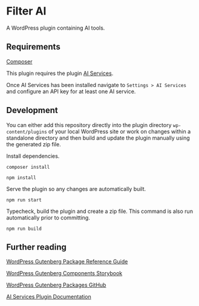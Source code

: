 # Filter AI

A WordPress plugin containing AI tools.

## Requirements

[Composer](https://getcomposer.org/download/)

This plugin requires the plugin [AI Services](https://wordpress.org/plugins/ai-services/).

Once AI Services has been installed navigate to `Settings > AI Services` and configure an API key for at least one AI service.

## Development

You can either add this repository directly into the plugin directory `wp-content/plugins` of your local WordPress site or work on changes within a standalone directory and then build and update the plugin manually using the generated zip file.

Install dependencies.

`composer install`

`npm install`

Serve the plugin so any changes are automatically built.

`npm run start`

Typecheck, build the plugin and create a zip file. This command is also run automatically prior to committing.

`npm run build`

## Further reading

[WordPress Gutenberg Package Reference Guide](https://developer.wordpress.org/block-editor/reference-guides/packages/)

[WordPress Gutenberg Components Storybook](https://wordpress.github.io/gutenberg/)

[WordPress Gutenberg Packages GitHub](https://github.com/WordPress/gutenberg/tree/trunk/packages)

[AI Services Plugin Documentation](https://github.com/felixarntz/ai-services/blob/main/docs/Accessing-AI-Services-in-JavaScript.md)
